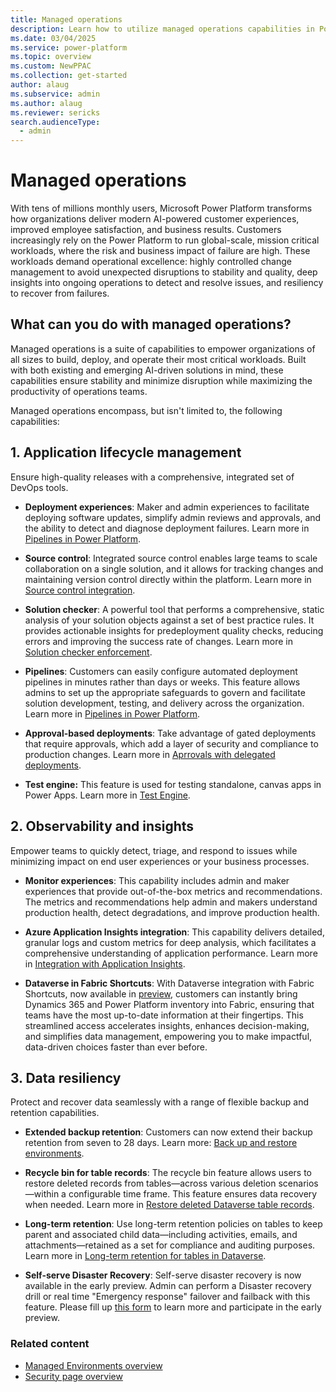 ```yaml
---
title: Managed operations
description: Learn how to utilize managed operations capabilities in Power Platform to effectively build, deploy, and operate your workloads.
ms.date: 03/04/2025
ms.service: power-platform
ms.topic: overview
ms.custom: NewPPAC
ms.collection: get-started
author: alaug 
ms.subservice: admin
ms.author: alaug 
ms.reviewer: sericks
search.audienceType: 
  - admin
---
```


# Managed operations

With tens of millions monthly users, Microsoft Power Platform transforms how organizations deliver modern AI-powered customer experiences, improved employee satisfaction, and business results. Customers increasingly rely on the Power Platform to run global-scale, mission critical workloads, where the risk and business impact of failure are high. These workloads demand operational excellence: highly controlled change management to avoid unexpected disruptions to stability and quality, deep insights into ongoing operations to detect and resolve issues, and resiliency to recover from failures.

## What can you do with managed operations?

Managed operations is a suite of capabilities to empower organizations of all sizes to build, deploy, and operate their most critical workloads. Built with both existing and emerging AI-driven solutions in mind, these capabilities ensure stability and minimize disruption while maximizing the productivity of operations teams.

Managed operations encompass, but isn't limited to, the following capabilities:

## 1. Application lifecycle management

Ensure high-quality releases with a comprehensive, integrated set of DevOps tools.

- **Deployment experiences**: Maker and admin experiences to facilitate deploying software updates, simplify admin reviews and approvals, and the ability to detect and diagnose deployment failures. Learn more in [Pipelines in Power Platform](../../alm/pipelines.md).

- **Source control**: Integrated source control enables large teams to scale collaboration on a single solution, and it allows for tracking changes and maintaining version control directly within the platform. Learn more in [Source control integration](../../alm/git-integration/overview.md).

- **Solution checker**: A powerful tool that performs a comprehensive, static analysis of your solution objects against a set of best practice rules. It provides actionable insights for predeployment quality checks, reducing errors and improving the success rate of changes. Learn more in [Solution checker enforcement](../managed-environment-solution-checker.md).

- **Pipelines**: Customers can easily configure automated deployment pipelines in minutes rather than days or weeks. This feature allows admins to set up the appropriate safeguards to govern and facilitate solution development, testing, and delivery across the organization. Learn more in [Pipelines in Power Platform](../../alm/pipelines.md).

- **Approval-based deployments**: Take advantage of gated deployments that require approvals, which add a layer of security and compliance to production changes. Learn more in [Aprrovals with delegated deployments](../../alm/delegated-deployments-setup.md).

- **Test engine:** This feature is used for testing standalone, canvas apps in Power Apps. Learn more in [Test Engine](/power-apps/developer/test-engine/overview).

## 2. Observability and insights

Empower teams to quickly detect, triage, and respond to issues while minimizing impact on end user experiences or your business processes.

- **Monitor experiences**: This capability includes admin and maker experiences that provide out-of-the-box metrics and recommendations. The metrics and recommendations help admin and makers understand production health, detect degradations, and improve production health.

- **Azure Application Insights integration**: This capability delivers detailed, granular logs and custom metrics for deep analysis, which facilitates a comprehensive understanding of application performance. Learn more in [Integration with Application Insights](../overview-integration-application-insights.md).

- **Dataverse in Fabric Shortcuts**: With Dataverse integration with Fabric Shortcuts, now available in [preview](https://aka.ms/dataexportv2preview), customers can instantly bring Dynamics 365 and Power Platform inventory into Fabric, ensuring that teams have the most up-to-date information at their fingertips. This streamlined access accelerates insights, enhances decision-making, and simplifies data management, empowering you to make impactful, data-driven choices faster than ever before.

## 3. Data resiliency

Protect and recover data seamlessly with a range of flexible backup and retention capabilities.

- **Extended backup retention**: Customers can now extend their backup retention from seven to 28 days. Learn more: [Back up and restore environments](../backup-restore-environments.md).

- **Recycle bin for table records**: The recycle bin feature allows users to restore deleted records from tables&mdash;across various deletion scenarios&mdash;within a configurable time frame. This feature ensures data recovery when needed. Learn more in [Restore deleted Dataverse table records](/power-platform/admin/restore-deleted-table-records).

- **Long-term retention**: Use long-term retention policies on tables to keep parent and associated child data&mdash;including activities, emails, and attachments&mdash;retained as a set for compliance and auditing purposes. Learn more in [Long-term retention for tables in Dataverse](/power-apps/maker/data-platform/data-retention-set#enable-a-table-for-long-term-retention).

- **Self-serve Disaster Recovery**: Self-serve disaster recovery is now available in the early preview. Admin can perform a Disaster recovery drill or real time "Emergency response" failover and failback with this feature. Please fill up [this form](https://forms.office.com/r/35NJ8vriFf) to learn more and participate in the early preview. 

### Related content

- [Managed Environments overview](../managed-environment-overview.md)
- [Security page overview](../security/security-overview.md)
